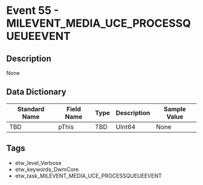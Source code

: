 # Event 55 - MILEVENT_MEDIA_UCE_PROCESSQUEUEEVENT

## Description
None

## Data Dictionary
|Standard Name|Field Name|Type|Description|Sample Value|
|---|---|---|---|---|
|TBD|pThis|TBD|UInt64|None|None|

## Tags
* etw_level_Verbose
* etw_keywords_DwmCore
* etw_task_MILEVENT_MEDIA_UCE_PROCESSQUEUEEVENT
